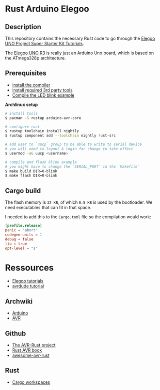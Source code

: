# Rust Arduino Elegoo

## Description

This repository contains the necessary Rust code to go through the [Elegoo UNO Project Super Starter Kit Tutorials](https://www.elegoo.com/blogs/arduino-projects/elegoo-uno-project-super-starter-kit-tutorial).

The [Elegoo UNO R3](./elegoo_uno_datasheet.pdf) is really just an Arduino Uno board, which is based on the ATmega328p architecture.

## Prerequisites

- [Install the compiler](https://book.avr-rust.com/002-installing-the-compiler.html)
- [Install required 3rd party tools](https://book.avr-rust.com/002.1-installing-required-third-party-tools.html)
- [Compile the LED blink example](https://github.com/avr-rust/blink)

**Archlinux setup**

```bash
# install tools
$ pacman -S rustup arduino-avr-core

# configure rust
$ rustup toolchain install nightly
$ rustup component add --toolchain nightly rust-src

# add user to `uucp` group to be able to write to serial device
# you will need to logout & login for change to take effect
$ usermod -aG uucp <username>

# compile and flash blink example
# you might have to change the `SERIAL_PORT` in the `Makefile`
$ make build DIR=0-blink
$ make flash DIR=0-blink
```

## Cargo build

The flash memory is `32 KB`, of which `0.5 KB` is used by the bootloader. We need executables that can fit in that space.

I needed to add this to the `Cargo.toml` file so the compilation would work:

```toml
[profile.release]
panic = "abort"
codegen-units = 1
debug = false
lto = true
opt-level = "s"
```

# Ressources

- [Elegoo tutorials](https://www.elegoo.com/pages/arduino-kits-support-files)
- [avrdude tutorial](http://ladyada.net/learn/avr/avrdude.html)

## Archwiki

- [Arduino](https://wiki.archlinux.org/index.php/Arduino)
- [AVR](https://wiki.archlinux.org/index.php/AVR)

## Github

- [The AVR-Rust project](https://github.com/avr-rust)
- [Rust AVR book](https://book.avr-rust.com/)
- [awesome-avr-rust](https://github.com/avr-rust/awesome-avr-rust)

## Rust

- [Cargo workspaces](https://doc.rust-lang.org/book/ch14-03-cargo-workspaces.html)
